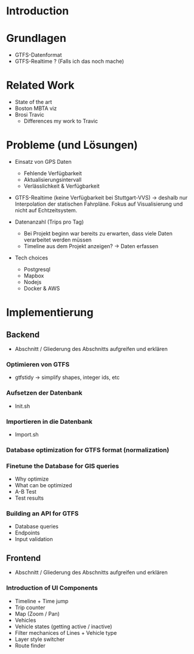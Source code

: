 # Introduction

# Grundlagen
* GTFS-Datenformat
* GTFS-Realtime ? (Falls ich das noch mache)

# Related Work
* State of the art
* Boston MBTA viz
* Brosi Travic
	* Differences my work to Travic

# Probleme (und Lösungen)
* Einsatz von GPS Daten
	* Fehlende Verfügbarkeit
	* Aktualisierungsintervall
	* Verlässlichkeit & Verfügbarkeit

* GTFS-Realtime (keine Verfügbarkeit bei Stuttgart-VVS) -> deshalb nur Interpolation der statischen Fahrpläne. Fokus auf Visualisierung und nicht auf Echtzeitsystem.

* Datenanzahl (Trips pro Tag)
	* Bei Projekt beginn war bereits zu erwarten, dass viele Daten verarbeitet werden müssen 
	* Timeline aus dem Projekt anzeigen? -> Daten erfassen

* Tech choices
	* Postgresql
   * Mapbox
   * Nodejs
   * Docker & AWS

# Implementierung

## Backend 
* Abschnitt / Gliederung des Abschnitts aufgreifen und erklären

### Optimieren von GTFS
* gtfstidy -> simplify shapes, integer ids, etc


### Aufsetzen der Datenbank
* Init.sh

### Importieren in die Datenbank
* Import.sh

### Database optimization for GTFS format (normalization)

### Finetune the Database for GIS queries
* Why optimize
* What can be optimized
* A-B Test
* Test results

### Building an API for GTFS
* Database queries
* Endpoints
* Input validation

## Frontend
* Abschnitt / Gliederung des Abschnitts aufgreifen und erklären

### Introduction of UI Components
* Timeline + Time jump
* Trip counter
* Map (Zoom / Pan)
* Vehicles
* Vehicle states (getting active / inactive)
* Filter mechanices of Lines + Vehicle type
* Layer style switcher
* Route finder
